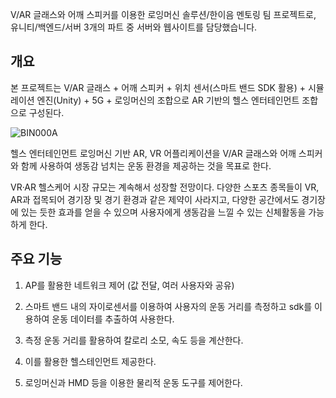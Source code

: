 V/AR 글래스와 어깨 스피커를 이용한 로잉머신 솔루션/한이음 멘토링 팀 프로젝트로,
유니티/백엔드/서버 3개의 파트 중 서버와 웹사이트를 담당했습니다. 

## 개요
본 프로젝트는 V/AR 글래스 + 어깨 스피커 + 위치 센서(스마트 밴드 SDK 활용) + 시뮬레이션 엔진(Unity) + 5G + 로잉머신의 조합으로 AR 기반의 헬스 엔터테인먼트 조합으로 구성된다.

![BIN000A](https://user-images.githubusercontent.com/79407445/108876850-017fbd80-7642-11eb-9a0a-7e25f47f9eaf.png)

헬스 엔터테인먼트 로잉머신 기반 AR, VR 어플리케이션을 V/AR 글래스와 어깨 스피커와 함께 사용하여 생동감 넘치는 운동 환경을 제공하는 것을 목표로 한다.

VR·AR 헬스케어 시장 규모는 계속해서 성장할 전망이다. 다양한 스포츠 종목들이 VR, AR과 접목되어 경기장 및 경기 환경과 같은 제약이 사라지고, 다양한 공간에서도 경기장에 있는 듯한 효과를 얻을 수 있으며 사용자에게 생동감을 느낄 수 있는 신체활동을 가능하게 한다.

## 주요 기능
1) AP를 활용한 네트워크 제어 (값 전달, 여러 사용자와 공유)

2) 스마트 밴드 내의 자이로센서를 이용하여 사용자의 운동 거리를 측정하고 sdk를 이용하여 운동 데이터를 추출하여 사용한다.

3) 측정 운동 거리를 활용하여 칼로리 소모, 속도 등을 계산한다.

4) 이를 활용한 헬스테인먼트 제공한다.

5) 로잉머신과 HMD 등을 이용한 물리적 운동 도구를 제어한다.
